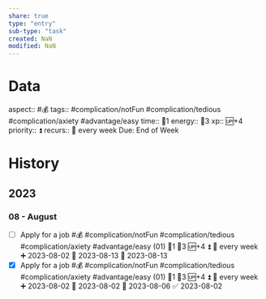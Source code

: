 ```yaml
---
share: true
type: "entry"
sub-type: "task"
created: NaN 
modified: NaN
---
```

# Data
aspect:: #💰
tags:: #complication/notFun #complication/tedious #complication/axiety #advantage/easy 
time:: 🍅1
energy:: 🥄3
xp:: 🆙+4
priority:: ⏫
recurs:: 🔁 every week
Due: End of Week
# History
## 2023
### 08 - August
- [ ] Apply for a job #💰 #complication/notFun #complication/tedious #complication/axiety #advantage/easy (01) 🍅1 🥄3 🆙+4 ⏫ 🔁 every week ➕ 2023-08-02 🛫 2023-08-13 📅 2023-08-13
- [x] Apply for a job #💰 #complication/notFun #complication/tedious #complication/axiety #advantage/easy (01) 🍅1 🥄3 🆙+4 ⏫ 🔁 every week ➕ 2023-08-02 🛫 2023-08-02 📅 2023-08-06 ✅ 2023-08-02